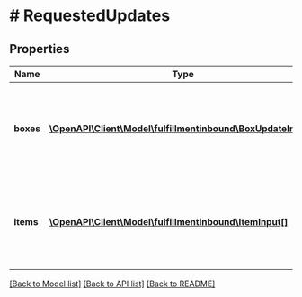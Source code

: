 # # RequestedUpdates

## Properties

Name | Type | Description | Notes
------------ | ------------- | ------------- | -------------
**boxes** | [**\OpenAPI\Client\Model\fulfillmentinbound\BoxUpdateInput[]**](BoxUpdateInput.md) | A list of boxes that will be present in the shipment after the update. | [optional]
**items** | [**\OpenAPI\Client\Model\fulfillmentinbound\ItemInput[]**](ItemInput.md) | A list of all items that will be present in the shipment after the update. | [optional]

[[Back to Model list]](../../README.md#models) [[Back to API list]](../../README.md#endpoints) [[Back to README]](../../README.md)
